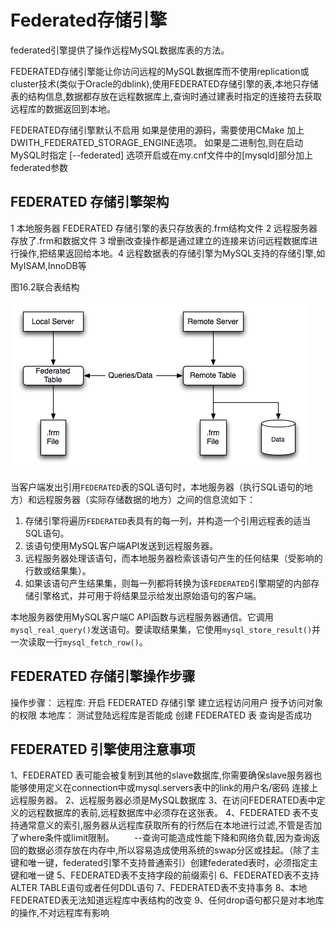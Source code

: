 # Federated存储引擎

federated引擎提供了操作远程MySQL数据库表的方法。

FEDERATED存储引擎能让你访问远程的MySQL数据库而不使用replication或cluster技术(类似于Oracle的dblink),使用FEDERATED存储引擎的表,本地只存储表的结构信息,数据都存放在远程数据库上,查询时通过建表时指定的连接符去获取远程库的数据返回到本地。

FEDERATED存储引擎默认不启用
    如果是使用的源码，需要使用CMake 加上DWITH_FEDERATED_STORAGE_ENGINE选项。
    如果是二进制包,则在启动MySQL时指定 [--federated] 选项开启或在my.cnf文件中的[mysqld]部分加上federated参数

## FEDERATED 存储引擎架构

1 本地服务器 FEDERATED 存储引擎的表只存放表的.frm结构文件
2 远程服务器 存放了.frm和数据文件
3 增删改查操作都是通过建立的连接来访问远程数据库进行操作,把结果返回给本地。4 远程数据表的存储引擎为MySQL支持的存储引擎,如MyISAM,InnoDB等

图16.2联合表结构

![img](./img/202003181747367075.png)

当客户端发出引用`FEDERATED`表的SQL语句时，本地服务器（执行SQL语句的地方）和远程服务器（实际存储数据的地方）之间的信息流如下：

1. 存储引擎将遍历`FEDERATED`表具有的每一列，并构造一个引用远程表的适当SQL语句。
2. 该语句使用MySQL客户端API发送到远程服务器。
3. 远程服务器处理该语句，而本地服务器检索该语句产生的任何结果（受影响的行数或结果集）。
4. 如果该语句产生结果集，则每一列都将转换为该`FEDERATED`引擎期望的内部存储引擎格式，并可用于将结果显示给发出原始语句的客户端。

本地服务器使用MySQL客户端C API函数与远程服务器通信。它调用`mysql_real_query()`发送语句。要读取结果集，它使用`mysql_store_result()`并一次读取一行`mysql_fetch_row()`。

## FEDERATED 存储引擎操作步骤

操作步骤：
    远程库:
        开启 FEDERATED 存储引擎
        建立远程访问用户
        授予访问对象的权限
    本地库：
        测试登陆远程库是否能成
        创建 FEDERATED 表
        查询是否成功

####

## FEDERATED 引擎使用注意事项

1、FEDERATED 表可能会被复制到其他的slave数据库,你需要确保slave服务器也能够使用定义在connection中或mysql.servers表中的link的用户名/密码 连接上远程服务器。
2、远程服务器必须是MySQL数据库
3、在访问FEDERATED表中定义的远程数据库的表前,远程数据库中必须存在这张表。
4、FEDERATED 表不支持通常意义的索引,服务器从远程库获取所有的行然后在本地进行过滤,不管是否加了where条件或limit限制。
　　--查询可能造成性能下降和网络负载,因为查询返回的数据必须存放在内存中,所以容易造成使用系统的swap分区或挂起。（除了主键和唯一键，federated引擎不支持普通索引）创建federated表时，必须指定主键和唯一键
5、FEDERATED表不支持字段的前缀索引
6、FEDERATED表不支持ALTER TABLE语句或者任何DDL语句
7、FEDERATED表不支持事务
8、本地FEDERATED表无法知道远程库中表结构的改变
9、任何drop语句都只是对本地库的操作,不对远程库有影响
